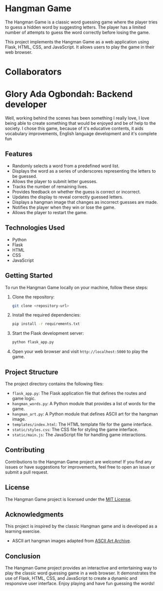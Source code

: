# Hangman Game

The Hangman Game is a classic word guessing game where the player tries to guess a hidden word by suggesting letters. The player has a limited number of attempts to guess the word correctly before losing the game.

This project implements the Hangman Game as a web application using Flask, HTML, CSS, and JavaScript. It allows users to play the game in their web browser.

# Collaborators
# Glory Ada Ogbondah: Backend developer
Well, working behind the scenes has been something I really love, I love being able to create something that would be enjoyed and be of help to the society. I chose this game, because of it's educative contents, it aids vocabulary improvements, English language development and it's complete fun

## Features

- Randomly selects a word from a predefined word list.
- Displays the word as a series of underscores representing the letters to be guessed.
- Allows the player to submit letter guesses.
- Tracks the number of remaining lives.
- Provides feedback on whether the guess is correct or incorrect.
- Updates the display to reveal correctly guessed letters.
- Displays a hangman image that changes as incorrect guesses are made.
- Notifies the player when they win or lose the game.
- Allows the player to restart the game.

## Technologies Used

- Python
- Flask
- HTML
- CSS
- JavaScript

## Getting Started

To run the Hangman Game locally on your machine, follow these steps:

1. Clone the repository:

   ```bash
   git clone <repository-url>
   ```

2. Install the required dependencies:

   ```bash
   pip install -r requirements.txt
   ```

3. Start the Flask development server:

   ```bash
   python flask_app.py
   ```

4. Open your web browser and visit `http://localhost:5000` to play the game.

## Project Structure

The project directory contains the following files:

- `flask_app.py`: The Flask application file that defines the routes and game logic.
- `hangman_words.py`: A Python module that provides a list of words for the game.
- `hangman_art.py`: A Python module that defines ASCII art for the hangman image.
- `templates/index.html`: The HTML template file for the game interface.
- `static/styles.css`: The CSS file for styling the game interface.
- `static/main.js`: The JavaScript file for handling game interactions.

## Contributing

Contributions to the Hangman Game project are welcome! If you find any issues or have suggestions for improvements, feel free to open an issue or submit a pull request.

## License

The Hangman Game project is licensed under the [MIT License](LICENSE).

## Acknowledgments

This project is inspired by the classic Hangman game and is developed as a learning exercise.

- ASCII art hangman images adapted from [ASCII Art Archive](http://www.asciiartfarts.com/hangman.html).

## Conclusion

The Hangman Game project provides an interactive and entertaining way to play the classic word guessing game in a web browser. It demonstrates the use of Flask, HTML, CSS, and JavaScript to create a dynamic and responsive user interface. Enjoy playing and have fun guessing the words!
